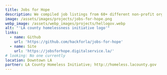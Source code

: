 ```yaml
---
title: Jobs for Hope
description: We compiled job listings from 60+ different non-profit organization websites for the LA County Homeless Initiative and consolidated them into a single database so that it is easier for job-seekers to search and filter for jobs.
image: /assets/images/projects/jobs-for-hope.png
webp_image: /assets/webp_images/projects/hellogov.webp
alt: "'LA county homelessness initiative logo'"
links: 
  - name: Github
    url: 'https://github.com/hackforla/jobs-for-hope'
  - name: Site
    url: 'https://jobsforhope.digitalservice.la/'
# looking: No one currently
location: Downtown LA
partner: LA County Homeless Initiative; http://homeless.lacounty.gov
---
```

